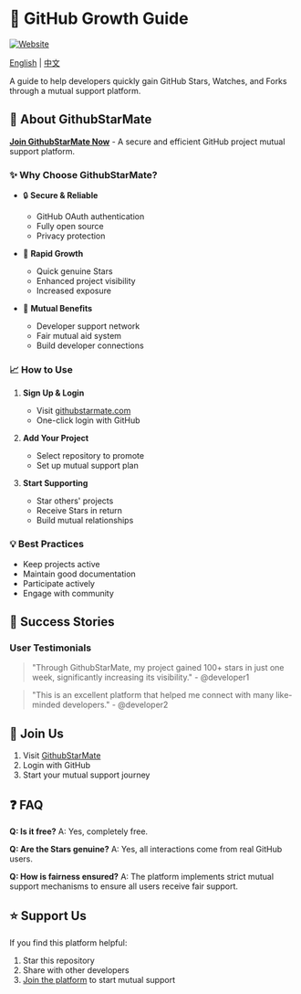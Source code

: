 # 🌟 GitHub Growth Guide

[![Website](https://img.shields.io/badge/Website-GithubStarMate-ff69b4)](https://githubstarmate.com)

[English](README.md) | [中文](README.zh-Hans.md)

A guide to help developers quickly gain GitHub Stars, Watches, and Forks through a mutual support platform.

## 🚀 About GithubStarMate

[**Join GithubStarMate Now**](https://githubstarmate.com) - A secure and efficient GitHub project mutual support platform.

### ✨ Why Choose GithubStarMate?

- 🔒 **Secure & Reliable**
  - GitHub OAuth authentication
  - Fully open source
  - Privacy protection

- 🚀 **Rapid Growth**
  - Quick genuine Stars
  - Enhanced project visibility
  - Increased exposure

- 🤝 **Mutual Benefits**
  - Developer support network
  - Fair mutual aid system
  - Build developer connections

### 📈 How to Use

1. **Sign Up & Login**
   - Visit [githubstarmate.com](https://githubstarmate.com)
   - One-click login with GitHub

2. **Add Your Project**
   - Select repository to promote
   - Set up mutual support plan

3. **Start Supporting**
   - Star others' projects
   - Receive Stars in return
   - Build mutual relationships

### 💡 Best Practices

- Keep projects active
- Maintain good documentation
- Participate actively
- Engage with community

## 🌟 Success Stories

### User Testimonials

> "Through GithubStarMate, my project gained 100+ stars in just one week, significantly increasing its visibility." - @developer1

> "This is an excellent platform that helped me connect with many like-minded developers." - @developer2

## 🤝 Join Us

1. Visit [GithubStarMate](https://githubstarmate.com)
2. Login with GitHub
3. Start your mutual support journey

## ❓ FAQ

**Q: Is it free?**
A: Yes, completely free.

**Q: Are the Stars genuine?**
A: Yes, all interactions come from real GitHub users.

**Q: How is fairness ensured?**
A: The platform implements strict mutual support mechanisms to ensure all users receive fair support.

## ⭐ Support Us

If you find this platform helpful:
1. Star this repository
2. Share with other developers
3. [Join the platform](https://githubstarmate.com) to start mutual support

